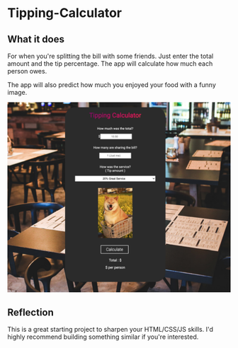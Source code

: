 # Tipping-Calculator

## What it does

For when you're splitting the bill with some friends. Just enter the total amount and the tip percentage. The app will calculate how much each person owes.

The app will also predict how much you enjoyed your food with a funny image. 

<p>
  <a href="http://zubyj.me/projects/to-do-list/">
    <img src="./images/screenshot.png">
  </a>
</p>

## Reflection

This is a great starting project to sharpen your HTML/CSS/JS skills. I'd highly recommend building something similar if you're interested. 